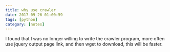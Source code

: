 ```yaml
---
title: why use crawler
date: 2017-09-26 01:00:59
tags: [python]
category: [notes]
---
```


I found that I was no longer willing to write the crawler program, more often use jquery output page link, and then wget to download, this will be faster.
